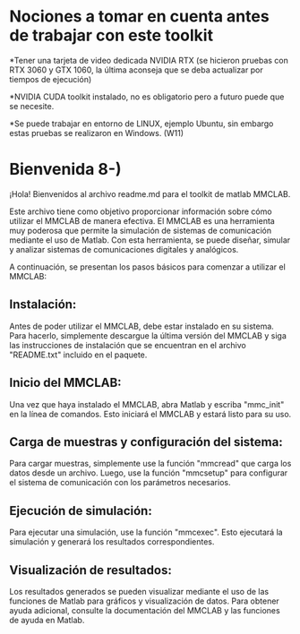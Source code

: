 # Nociones a tomar en cuenta antes de trabajar con este toolkit

*Tener una tarjeta de video dedicada NVIDIA RTX (se hicieron pruebas con RTX 3060 y GTX 1060, la última 
aconseja que se deba actualizar por  tiempos de ejecución)

*NVIDIA CUDA toolkit instalado, no es obligatorio pero a futuro puede que se necesite.

*Se puede trabajar en entorno de LINUX, ejemplo Ubuntu, sin embargo estas pruebas se realizaron en Windows. (W11)

# Bienvenida 8-)

¡Hola! Bienvenidos al archivo readme.md para el toolkit de matlab MMCLAB.

Este archivo tiene como objetivo proporcionar información sobre cómo utilizar el MMCLAB de manera efectiva. El MMCLAB es una herramienta muy poderosa que permite la simulación de sistemas de comunicación mediante el uso de Matlab. Con esta herramienta, se puede diseñar, simular y analizar sistemas de comunicaciones digitales y analógicos.

A continuación, se presentan los pasos básicos para comenzar a utilizar el MMCLAB:

## Instalación:
Antes de poder utilizar el MMCLAB, debe estar instalado en su sistema. Para hacerlo, simplemente descargue la última versión del MMCLAB y siga las instrucciones de instalación que se encuentran en el archivo "README.txt" incluido en el paquete.

## Inicio del MMCLAB:
Una vez que haya instalado el MMCLAB, abra Matlab y escriba "mmc_init" en la línea de comandos. Esto iniciará el MMCLAB y estará listo para su uso.

## Carga de muestras y configuración del sistema:
Para cargar muestras, simplemente use la función "mmcread" que carga los datos desde un archivo. Luego, use la función "mmcsetup" para configurar el sistema de comunicación con los parámetros necesarios.

## Ejecución de simulación:
Para ejecutar una simulación, use la función "mmcexec". Esto ejecutará la simulación y generará los resultados correspondientes.

## Visualización de resultados:
Los resultados generados se pueden visualizar mediante el uso de las funciones de Matlab para gráficos y visualización de datos. Para obtener ayuda adicional, consulte la documentación del MMCLAB y las funciones de ayuda en Matlab.